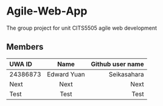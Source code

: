 # Agile-Web-App
The group project for unit CITS5505 agile web development

## Members

| UWA ID      | Name | Github user name     |
| :---        |    :----:   |          ---: |
| 24386873      | Edward Yuan       | Seikasahara   |
| Next   | Next        | Next      |
| Test   | Test        | Test      |